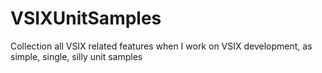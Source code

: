 # VSIXUnitSamples
Collection all VSIX related features when I work on VSIX development, as simple, single, silly unit samples
